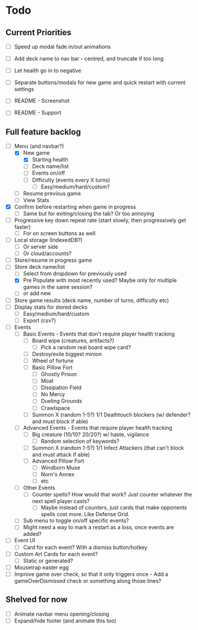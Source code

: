 # Todo

## Current Priorities

- [ ] Speed up modal fade in/out animations
- [ ] Add deck name to nav bar  - centred, and truncate if too long
- [ ] Let health go in to negative
- [ ] Separate buttons/modals for new game and quick restart with current settings

- [ ] README - Screenshot
- [ ] README - Support

## Full feature backlog

- [ ] Menu (and navbar?)
    - [x] New game
        - [x] Starting health
        - [ ] Deck name/list
        - [ ] Events on/off
        - [ ] Difficulty (events every X turns)
            - [ ] Easy/medium/hard/custom?
    - [ ] Resume previous game
    - [ ] View Stats
- [x] Confirm before restarting when game in progress
    - [ ] Same but for exiting/closing the tab? Or too annoying
- [ ] Progressive key down repeat rate (start slowly, then progressively get faster)
    - [ ] For on screen buttons as well
- [ ] Local storage (IndexedDB?)
    - [ ] Or server side
    - [ ] Or cloud/accounts?
- [ ] Store/resume in progress game
- [ ] Store deck name/list
    - [ ] Select from dropdown for previously used
    - [x] Pre Populate with most recently used? Maybe only for multiple games in the same session?
    - [ ] or add new
- [ ] Store game results (deck name, number of turns, difficulty etc)
- [ ] Display stats for stored decks
    - [ ] Easy/medium/hard/custom
    - [ ] Export (csv?)
- [ ] Events
    - [ ] Basic Events - Events that don't require player health tracking
        - [ ] Board wipe (creatures, artifacts?)
            - [ ] Pick a random real board wipe card?
        - [ ] Destroy/exile biggest minion
        - [ ] Wheel of fortune
        - [ ] Basic Pillow Fort 
            - [ ] Ghostly Prison
            - [ ] Moat
            - [ ] Dissipation Field
            - [ ] No Mercy
            - [ ] Dueling Grounds
            - [ ] Crawlspace
        - [ ] Summon X (random 1-5?) 1/1 Deathtouch blockers (w/ defender? and must block if able)
    - [ ] Advanced Events - Events that require player health tracking
        - [ ] Big creature (10/10? 20/20?) w/ haste, vigilance
            - [ ] Random selection of keywords?
        - [ ] Summon X (random 1-5?) 1/1 Infect Attackers (that can't block and must attack if able)
        - [ ] Advanced Pillow Fort
            - [ ] Windborn Muse
            - [ ] Norn's Annex
            - [ ] etc
    - [ ] Other Events
        - [ ] Counter spells? How would that work? Just counter whatever the next spell player casts?
            - [ ] Maybe instead of counters, just cards that make opponents spells cost more. Like Defense Grid.
    - [ ] Sub menu to toggle on/off specific events?
    - [ ] Might need a way to mark a restart as a loss, once events are added?
- [ ] Event UI
    - [ ] Card for each event? With a dismiss button/hotkey
- [ ] Custom Art Cards for each event?
    - [ ] Static or generated?
- [ ] Mousetrap easter egg
- [ ] Improve game over check, so that it only triggers once - Add a gameOverDismissed check or something along those lines? 

## Shelved for now

- [ ] Animate navbar menu opening/closing
- [ ] Expand/hide footer (and animate this too)
